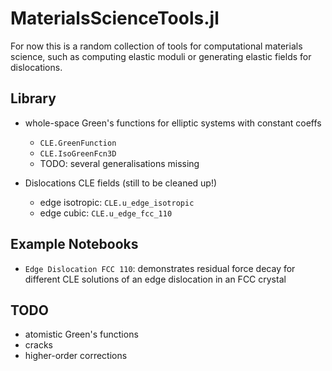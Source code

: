 # MaterialsScienceTools.jl

For now this is a random collection of tools for computational materials
science, such as computing elastic moduli or generating elastic fields for
dislocations.

## Library

* whole-space Green's functions for elliptic systems with constant coeffs
   - `CLE.GreenFunction`
   - `CLE.IsoGreenFcn3D`
   - TODO: several generalisations missing

* Dislocations CLE fields (still to be cleaned up!)
   - edge isotropic: `CLE.u_edge_isotropic`
   - edge cubic: `CLE.u_edge_fcc_110`

## Example Notebooks

* `Edge Dislocation FCC 110`: demonstrates residual force decay for
different CLE solutions of an edge dislocation in an FCC crystal


## TODO

* atomistic Green's functions
* cracks
* higher-order corrections


<!-- [![Build Status](https://travis-ci.org/cortner/MaterialsScienceTools.jl.svg?branch=master)](https://travis-ci.org/cortner/MaterialsScienceTools.jl)

[![Coverage Status](https://coveralls.io/repos/cortner/MaterialsScienceTools.jl/badge.svg?branch=master&service=github)](https://coveralls.io/github/cortner/MaterialsScienceTools.jl?branch=master)

[![codecov.io](http://codecov.io/github/cortner/MaterialsScienceTools.jl/coverage.svg?branch=master)](http://codecov.io/github/cortner/MaterialsScienceTools.jl?branch=master)
-->

